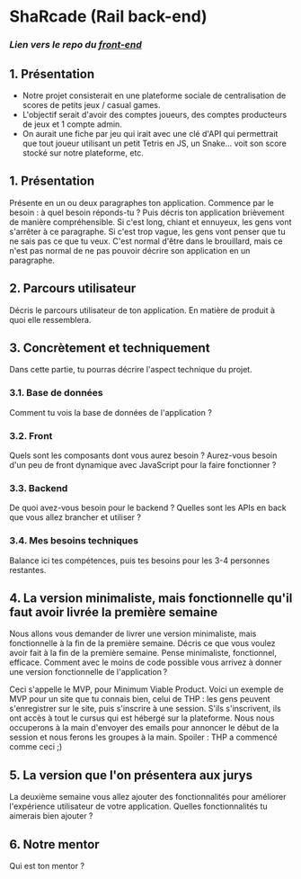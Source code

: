 # ShaRcade (Rail back-end)

### _Lien vers le repo du [front-end](https://github.com/Teacher-droid/shaRcade_react)_

## 1. Présentation

- Notre projet consisterait en une plateforme sociale de centralisation de scores de petits jeux / casual games.
- L'objectif serait d'avoir des comptes joueurs, des comptes producteurs de jeux et 1 compte admin.
- On aurait une fiche par jeu qui irait avec une clé d'API qui permettrait que tout joueur utilisant un petit Tetris en JS, un Snake... voit son score stocké sur notre plateforme, etc.

## 1. Présentation

Présente en un ou deux paragraphes ton application. Commence par le besoin&nbsp;: à quel besoin réponds-tu ? Puis décris ton application brièvement de manière compréhensible. Si c'est long, chiant et ennuyeux, les gens vont s'arrêter à ce paragraphe. Si c'est trop vague, les gens vont penser que tu ne sais pas ce que tu veux. C'est normal d'être dans le brouillard, mais ce n'est pas normal de ne pas pouvoir décrire son application en un paragraphe.

## 2. Parcours utilisateur

Décris le parcours utilisateur de ton application. En matière de produit à quoi elle ressemblera.

## 3. Concrètement et techniquement

Dans cette partie, tu pourras décrire l'aspect technique du projet.

### 3.1. Base de données

Comment tu vois la base de données de l'application ?

### 3.2. Front

Quels sont les composants dont vous aurez besoin ? Aurez-vous besoin d'un peu de front dynamique avec JavaScript pour la faire fonctionner ?

### 3.3. Backend

De quoi avez-vous besoin pour le backend ? Quelles sont les APIs en back que vous allez brancher et utiliser ?

### 3.4. Mes besoins techniques

Balance ici tes compétences, puis tes besoins pour les 3-4 personnes restantes.

## 4. La version minimaliste, mais fonctionnelle qu'il faut avoir livrée la première semaine

Nous allons vous demander de livrer une version minimaliste, mais fonctionnelle à la fin de la première semaine. Décris ce que vous voulez avoir fait à la fin de la première semaine. Pense minimaliste, fonctionnel, efficace. Comment avec le moins de code possible vous arrivez à donner une version fonctionnelle de l'application ?

Ceci s'appelle le MVP, pour Minimum Viable Product. Voici un exemple de MVP pour un site que tu connais bien, celui de THP&nbsp;: les gens peuvent s'enregistrer sur le site, puis s'inscrire à une session. S'ils s'inscrivent, ils ont accès à tout le cursus qui est hébergé sur la plateforme. Nous nous occuperons à la main d'envoyer des emails pour annoncer le début de la session et nous ferons les groupes à la main. Spoiler&nbsp;: THP a commencé comme ceci ;)

## 5. La version que l'on présentera aux jurys

La deuxième semaine vous allez ajouter des fonctionnalités pour améliorer l'expérience utilisateur de votre application. Quelles fonctionnalités tu aimerais bien ajouter ?

## 6. Notre mentor

Qui est ton mentor ?
